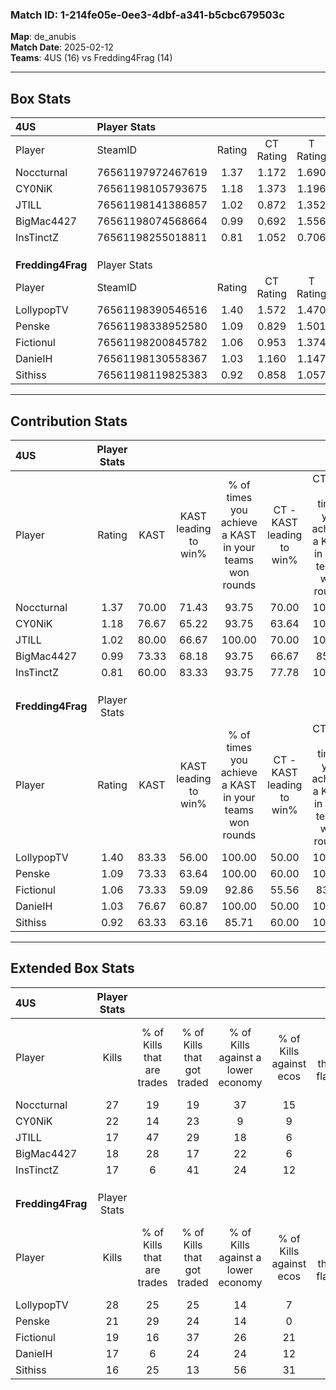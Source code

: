 ### Match ID: 1-214fe05e-0ee3-4dbf-a341-b5cbc679503c  
**Map**: de_anubis  
**Match Date**: 2025-02-12  
**Teams**: 4US (16) vs Fredding4Frag (14)  

---  

## Box Stats  

| **4US**           | Player Stats      |        |           |          |       |       |       |         |        |      |     |
| :- | :- | :-: | :-: | :-: | :-: | :-: | :-: | :-: | :-: | :-: | :-: |
| Player            | SteamID           | Rating | CT Rating | T Rating | KAST  |  ADR  | Kills | Assists | Deaths | K/D  | HS% |
| Noccturnal        | 76561197972467619 |  1.37  |   1.172   |  1.690   | 70.00 | 107.2 |  27   |   10    |   20   | 1.35 | 48  |
| CY0NiK            | 76561198105793675 |  1.18  |   1.373   |  1.196   | 76.67 | 77.2  |  22   |    4    |   19   | 1.16 | 27  |
| JTILL             | 76561198141386857 |  1.02  |   0.872   |  1.352   | 80.00 | 69.7  |  17   |    9    |   21   | 0.81 | 35  |
| BigMac4427        | 76561198074568664 |  0.99  |   0.692   |  1.556   | 73.33 | 64.5  |  18   |    8    |   20   | 0.90 | 50  |
| InsTinctZ         | 76561198255018811 |  0.81  |   1.052   |  0.706   | 60.00 | 58.8  |  17   |    1    |   21   | 0.81 | 35  |
|                   |                   |        |           |          |       |       |       |         |        |      |     |
|                   |                   |        |           |          |       |       |       |         |        |      |     |
|                   |                   |        |           |          |       |       |       |         |        |      |     |
| **Fredding4Frag** | Player Stats      |        |           |          |       |       |       |         |        |      |     |
| Player            | SteamID           | Rating | CT Rating | T Rating | KAST  |  ADR  | Kills | Assists | Deaths | K/D  | HS% |
| LollypopTV        | 76561198390546516 |  1.40  |   1.572   |  1.470   | 83.33 | 88.7  |  28   |    8    |   22   | 1.27 | 46  |
| Penske            | 76561198338952580 |  1.09  |   0.829   |  1.501   | 73.33 | 66.5  |  21   |    5    |   19   | 1.11 | 42  |
| Fictionul         | 76561198200845782 |  1.06  |   0.953   |  1.374   | 73.33 | 74.5  |  19   |    9    |   20   | 0.95 | 47  |
| DanieIH           | 76561198130558367 |  1.03  |   1.160   |  1.147   | 76.67 | 70.5  |  17   |   10    |   19   | 0.89 | 23  |
| Sithiss           | 76561198119825383 |  0.92  |   0.858   |  1.057   | 63.33 | 80.5  |  16   |   15    |   21   | 0.76 | 37  |
---  

## Contribution Stats  

| **4US**           | Player Stats |       |                      |                                                        |                           |                                                             |                          |                                                            |
| :- | :-: | :-: | :-: | :-: | :-: | :-: | :-: | :-: |
| Player            |    Rating    | KAST  | KAST leading to win% | % of times you achieve a KAST in your teams won rounds | CT - KAST leading to win% | CT - % of times you achieve a KAST in your teams won rounds | T - KAST leading to win% | T - % of times you achieve a KAST in your teams won rounds |
| Noccturnal        |     1.37     | 70.00 |        71.43         |                         93.75                          |           70.00           |                           100.00                            |          72.73           |                           88.89                            |
| CY0NiK            |     1.18     | 76.67 |        65.22         |                         93.75                          |           63.64           |                           100.00                            |          66.67           |                           88.89                            |
| JTILL             |     1.02     | 80.00 |        66.67         |                         100.00                         |           70.00           |                           100.00                            |          64.29           |                           100.00                           |
| BigMac4427        |     0.99     | 73.33 |        68.18         |                         93.75                          |           66.67           |                            85.71                            |          69.23           |                           100.00                           |
| InsTinctZ         |     0.81     | 60.00 |        83.33         |                         93.75                          |           77.78           |                           100.00                            |          88.89           |                           88.89                            |
|                   |              |       |                      |                                                        |                           |                                                             |                          |                                                            |
|                   |              |       |                      |                                                        |                           |                                                             |                          |                                                            |
|                   |              |       |                      |                                                        |                           |                                                             |                          |                                                            |
| **Fredding4Frag** | Player Stats |       |                      |                                                        |                           |                                                             |                          |                                                            |
| Player            |    Rating    | KAST  | KAST leading to win% | % of times you achieve a KAST in your teams won rounds | CT - KAST leading to win% | CT - % of times you achieve a KAST in your teams won rounds | T - KAST leading to win% | T - % of times you achieve a KAST in your teams won rounds |
| LollypopTV        |     1.40     | 83.33 |        56.00         |                         100.00                         |           50.00           |                           100.00                            |          61.54           |                           100.00                           |
| Penske            |     1.09     | 73.33 |        63.64         |                         100.00                         |           60.00           |                           100.00                            |          66.67           |                           100.00                           |
| Fictionul         |     1.06     | 73.33 |        59.09         |                         92.86                          |           55.56           |                            83.33                            |          61.54           |                           100.00                           |
| DanieIH           |     1.03     | 76.67 |        60.87         |                         100.00                         |           50.00           |                           100.00                            |          72.73           |                           100.00                           |
| Sithiss           |     0.92     | 63.33 |        63.16         |                         85.71                          |           60.00           |                           100.00                            |          66.67           |                           75.00                            |
---  

## Extended Box Stats  

| **4US**           | Player Stats |                            |                            |                                    |                         |                              |                                 |        |                             |                                     |                          |                               |                            |
| :- | :-: | :-: | :-: | :-: | :-: | :-: | :-: | :-: | :-: | :-: | :-: | :-: | :-: |
| Player            |    Kills     | % of Kills that are trades | % of Kills that got traded | % of Kills against a lower economy | % of Kills against ecos | % of Kills that are flawless | % of Kills that are close duels | Deaths | % of Deaths that get traded | % of Deaths against a lower economy | % of Deaths against ecos | % of Deaths that are flawless | % of Deaths that are close |
| Noccturnal        |      27      |             19             |             19             |                 37                 |           15            |              48              |               11                |   20   |             15              |                  5                  |            0             |              50               |             5              |
| CY0NiK            |      22      |             14             |             23             |                 9                  |            9            |              59              |                5                |   19   |             32              |                  5                  |            0             |              63               |             16             |
| JTILL             |      17      |             47             |             29             |                 18                 |            6            |              53              |               12                |   21   |             24              |                 19                  |            10            |              48               |             14             |
| BigMac4427        |      18      |             28             |             17             |                 22                 |            6            |              39              |                0                |   20   |             35              |                 10                  |            0             |              85               |             0              |
| InsTinctZ         |      17      |             6              |             41             |                 24                 |           12            |              65              |                6                |   21   |             19              |                 10                  |            5             |              67               |             5              |
|                   |              |                            |                            |                                    |                         |                              |                                 |        |                             |                                     |                          |                               |                            |
|                   |              |                            |                            |                                    |                         |                              |                                 |        |                             |                                     |                          |                               |                            |
|                   |              |                            |                            |                                    |                         |                              |                                 |        |                             |                                     |                          |                               |                            |
| **Fredding4Frag** | Player Stats |                            |                            |                                    |                         |                              |                                 |        |                             |                                     |                          |                               |                            |
| Player            |    Kills     | % of Kills that are trades | % of Kills that got traded | % of Kills against a lower economy | % of Kills against ecos | % of Kills that are flawless | % of Kills that are close duels | Deaths | % of Deaths that get traded | % of Deaths against a lower economy | % of Deaths against ecos | % of Deaths that are flawless | % of Deaths that are close |
| LollypopTV        |      28      |             25             |             25             |                 14                 |            7            |              71              |               11                |   22   |             32              |                  9                  |            0             |              36               |             9              |
| Penske            |      21      |             29             |             24             |                 14                 |            0            |              38              |               10                |   19   |             21              |                 11                  |            0             |              68               |             0              |
| Fictionul         |      19      |             16             |             37             |                 26                 |           21            |              68              |                5                |   20   |             30              |                 10                  |            0             |              65               |             5              |
| DanieIH           |      17      |             6              |             24             |                 24                 |           12            |              82              |                0                |   19   |             32              |                  5                  |            0             |              53               |             5              |
| Sithiss           |      16      |             25             |             13             |                 56                 |           31            |              50              |               13                |   21   |             10              |                 10                  |            5             |              43               |             14             |
